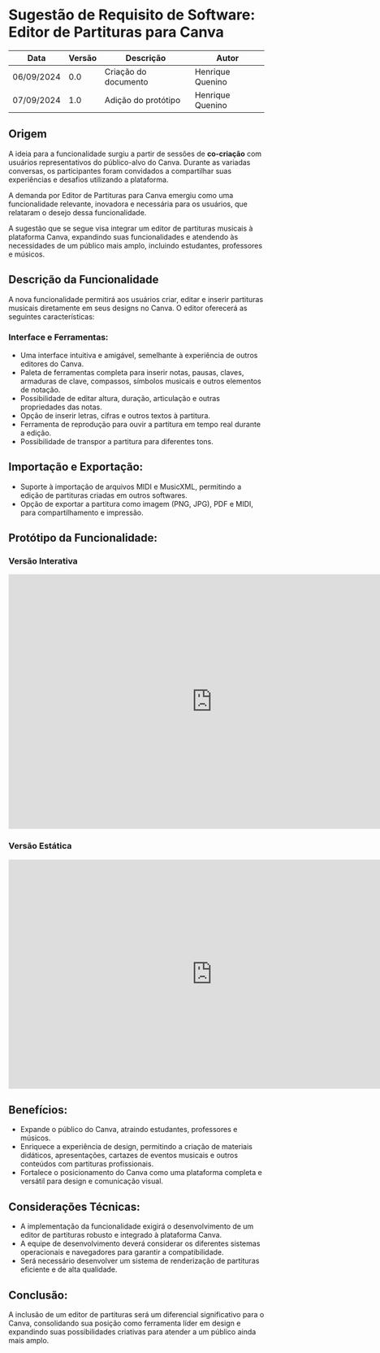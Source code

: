 # Sugestão de Requisito de Software: Editor de Partituras para Canva

|    Data    | Versão |      Descrição      |        Autor     |
|------------|--------|---------------------|------------------|
| 06/09/2024 |  0.0   | Criação do documento | Henrique Quenino |
| 07/09/2024 |  1.0   | Adição do protótipo | Henrique Quenino |

## Origem

A ideia para a funcionalidade surgiu a partir de sessões de **co-criação** com usuários representativos do público-alvo do Canva. Durante as variadas conversas, os participantes foram convidados a compartilhar suas experiências e desafios utilizando a plataforma. 

A demanda por Editor de Partituras para Canva emergiu como uma funcionalidade relevante, inovadora e necessária para os usuários, que relataram o desejo dessa funcionalidade. 

A sugestão que se segue visa integrar um editor de partituras musicais à plataforma Canva, expandindo suas funcionalidades e atendendo às necessidades de um público mais amplo, incluindo estudantes, professores e músicos.

## Descrição da Funcionalidade

A nova funcionalidade permitirá aos usuários criar, editar e inserir partituras musicais diretamente em seus designs no Canva. O editor oferecerá as seguintes características:

### Interface e Ferramentas:

* Uma interface intuitiva e amigável, semelhante à experiência de outros editores do Canva.
* Paleta de ferramentas completa para inserir notas, pausas, claves, armaduras de clave, compassos, símbolos musicais e outros elementos de notação.
* Possibilidade de editar altura, duração, articulação e outras propriedades das notas.
* Opção de inserir letras, cifras e outros textos à partitura.
* Ferramenta de reprodução para ouvir a partitura em tempo real durante a edição.
* Possibilidade de transpor a partitura para diferentes tons.

## Importação e Exportação:

* Suporte à importação de arquivos MIDI e MusicXML, permitindo a edição de partituras criadas em outros softwares.
* Opção de exportar a partitura como imagem (PNG, JPG), PDF e MIDI, para compartilhamento e impressão.

## Protótipo da Funcionalidade:

### Versão Interativa

<iframe style="border: 1px solid rgba(0, 0, 0, 0.1);" width="800" height="500" src="https://www.figma.com/embed?embed_host=share&url=https%3A%2F%2Fwww.figma.com%2Fproto%2FzaFIEKsZ6klYVpEIFt1m9z%2FUntitled%3D12-2%26node-type%3DCANVAS%26t%3DPK36GljUohuuaR5z-1%26scaling%3Dscale-down%26content-scaling%3Dfixed%26page-id%3D0%253A1%26starting-point-node-id%3D12%253A2" allowfullscreen></iframe>

### Versão Estática


<iframe style="border: 1px solid rgba(0, 0, 0, 0.1);" width="800" height="450" src="https://www.figma.com/embed?embed_host=share&url=https%3A%2F%2Fwww.figma.com%2Fdesign%2FzaFIEKsZ6klYVpEIFt1m9z%2FUntitled%3Fnode-id%3D0-1%26t%3Dvdq9DQDFoqdL9fHK-1" allowfullscreen></iframe>

## Benefícios:

* Expande o público do Canva, atraindo estudantes, professores e músicos.
* Enriquece a experiência de design, permitindo a criação de materiais didáticos, apresentações, cartazes de eventos musicais e outros conteúdos com partituras profissionais.
* Fortalece o posicionamento do Canva como uma plataforma completa e versátil para design e comunicação visual.

## Considerações Técnicas:

* A implementação da funcionalidade exigirá o desenvolvimento de um editor de partituras robusto e integrado à plataforma Canva.
* A equipe de desenvolvimento deverá considerar os diferentes sistemas operacionais e navegadores para garantir a compatibilidade.
* Será necessário desenvolver um sistema de renderização de partituras eficiente e de alta qualidade.

## Conclusão:

A inclusão de um editor de partituras será um diferencial significativo para o Canva, consolidando sua posição como ferramenta líder em design e expandindo suas possibilidades criativas para atender a um público ainda mais amplo.